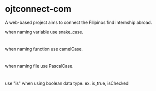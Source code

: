 # ojtconnect-com
A web-based project aims to connect the Filipinos find internship abroad. 

when naming variable use snake_case. 
#
when naming function use camelCase.
#
when naming file use PascalCase.
#
use "is" when using boolean data type.
ex. is_true, isChecked
